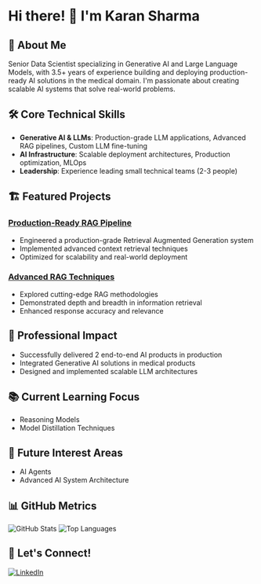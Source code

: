# Hi there! 👋 I'm Karan Sharma

## 🤖 About Me
Senior Data Scientist specializing in Generative AI and Large Language Models, with 3.5+ years of experience building and deploying production-ready AI solutions in the medical domain. I'm passionate about creating scalable AI systems that solve real-world problems.

## 🛠️ Core Technical Skills
- **Generative AI & LLMs**: Production-grade LLM applications, Advanced RAG pipelines, Custom LLM fine-tuning
- **AI Infrastructure**: Scalable deployment architectures, Production optimization, MLOps
- **Leadership**: Experience leading small technical teams (2-3 people)

## 🏗️ Featured Projects
### [Production-Ready RAG Pipeline](https://github.com/KaranSharma18/Production-ready-RAG-pipeline-with-Deployment)
- Engineered a production-grade Retrieval Augmented Generation system
- Implemented advanced context retrieval techniques
- Optimized for scalability and real-world deployment

### [Advanced RAG Techniques](https://github.com/KaranSharma18/Depth_and_Breadth_of_rag_techniques)
- Explored cutting-edge RAG methodologies
- Demonstrated depth and breadth in information retrieval
- Enhanced response accuracy and relevance

## 🚀 Professional Impact
- Successfully delivered 2 end-to-end AI products in production
- Integrated Generative AI solutions in medical products
- Designed and implemented scalable LLM architectures

## 📚 Current Learning Focus
- Reasoning Models
- Model Distillation Techniques

## 🔭 Future Interest Areas
- AI Agents
- Advanced AI System Architecture

## 📊 GitHub Metrics
![GitHub Stats](https://github-readme-stats.vercel.app/api?username=KaranSharma18&show_icons=true&theme=radical)
![Top Languages](https://github-readme-stats.vercel.app/api/top-langs/?username=KaranSharma18&layout=compact&theme=radical)

## 🤝 Let's Connect!
[![LinkedIn](https://img.shields.io/badge/LinkedIn-0077B5?style=for-the-badge&logo=linkedin&logoColor=white)](https://www.linkedin.com/in/karansharma18/)
